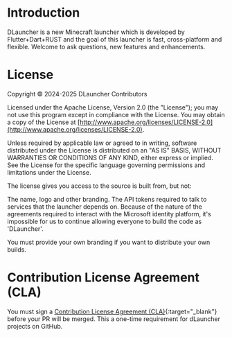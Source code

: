 # Introduction

DLauncher is a new Minecraft launcher which is developed by Flutter+Dart+RUST and the goal of this launcher is fast, cross-platform and flexible.
Welcome to ask questions, new features and enhancements.

# License

Copyright © 2024-2025 DLauncher Contributors

Licensed under the Apache License, Version 2.0 (the "License"); you may not use this program except in compliance with the License. You may obtain a copy of the License at [http://www.apache.org/licenses/LICENSE-2.0](http://www.apache.org/licenses/LICENSE-2.0).

Unless required by applicable law or agreed to in writing, software distributed under the License is distributed on an "AS IS" BASIS, WITHOUT WARRANTIES OR CONDITIONS OF ANY KIND, either express or implied. See the License for the specific language governing permissions and limitations under the License.

The license gives you access to the source is built from, but not:

The name, logo and other branding.
The API tokens required to talk to services that the launcher depends on.
Because of the nature of the agreements required to interact with the Microsoft identity platform, it's impossible for us to continue allowing everyone to build the code as 'DLauncher'.

You must provide your own branding if you want to distribute your own builds.

# Contribution License Agreement (CLA)

You must sign a [Contribution License Agreement (CLA)](https://tripbnb.com/cla.php){:target="\_blank"} before your PR will be merged. This a one-time requirement for dLauncher projects on GitHub.
